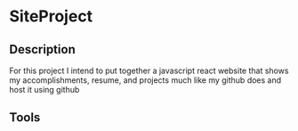 # SiteProject

## Description
For this project I intend to put together a javascript react website that shows my accomplishments, resume, and 
projects much like my github does and host it using github

## Tools
